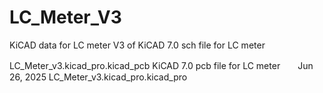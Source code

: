 # LC_Meter_V3
KiCAD data for LC meter V3 of KiCAD 7.0 sch file for LC meter

LC_Meter_v3.kicad_pro.kicad_pcb
KiCAD 7.0 pcb file for LC meter　　Jun 26, 2025
LC_Meter_v3.kicad_pro.kicad_pro

